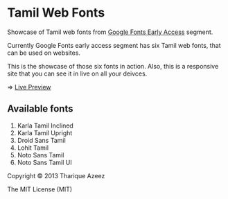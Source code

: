 Tamil Web Fonts
===============

Showcase of Tamil web fonts from [Google Fonts Early Access](http://www.google.com/webfonts/earlyaccess) segment.

Currently Google Fonts early access segment has six Tamil web fonts, that can be used on websites.

This is the showcase of those six fonts in action. Also, this is a responsive site that you can see it in live on all your deivces.

=> [Live Preview](http://niram.org/tamil-webfont)

Available fonts
---------------
1. Karla Tamil Inclined
2. Karla Tamil Upright
3. Droid Sans Tamil
4. Lohit Tamil
5. Noto Sans Tamil
6. Noto Sans Tamil UI

Copyright &copy; 2013 Tharique Azeez

The MIT License (MIT)